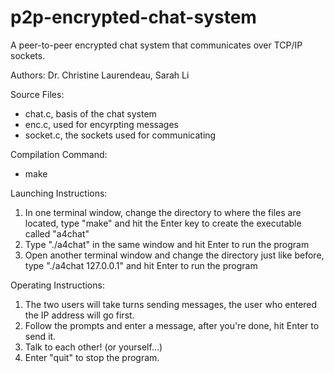 # p2p-encrypted-chat-system
A peer-to-peer encrypted chat system that communicates over TCP/IP sockets.

Authors: Dr. Christine Laurendeau, Sarah Li

Source Files:
- chat.c, basis of the chat system
- enc.c, used for encyrpting messages
- socket.c, the sockets used for communicating

Compilation Command:
- make

Launching Instructions:
1. In one terminal window, change the directory to where the files are located, type "make" and hit the Enter key to create the executable called "a4chat"
2. Type "./a4chat" in the same window and hit Enter to run the program
3. Open another terminal window and change the directory just like before, type "./a4chat 127.0.0.1" and hit Enter to run the program

Operating Instructions:
1. The two users will take turns sending messages, the user who entered the IP address will go first.
2. Follow the prompts and enter a message, after you're done, hit Enter to send it.
3. Talk to each other! (or yourself...)
4. Enter "quit" to stop the program.
